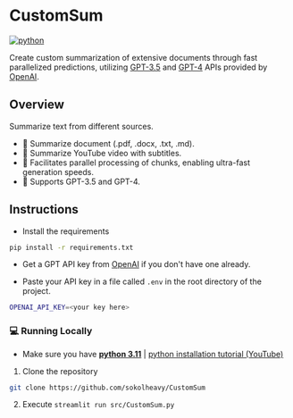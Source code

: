 # CustomSum
[![python](https://img.shields.io/badge/python-3.11-blue)](https://www.python.org/downloads/release/python-3112/)

Create custom summarization of extensive documents through fast parallelized predictions, utilizing [GPT-3.5](https://platform.openai.com/docs/models/gpt-3-5) and [GPT-4](https://platform.openai.com/docs/models/gpt-4) APIs provided by [OpenAI](https://openai.com/).

## Overview

Summarize text from different sources.
- 📄 Summarize document (.pdf, .docx, .txt, .md).
- 🎥 Summarize YouTube video with subtitles.
- 🚀 Facilitates parallel processing of chunks, enabling ultra-fast generation speeds.
- 🧠 Supports GPT-3.5 and GPT-4.

## Instructions

- Install the requirements

```bash
pip install -r requirements.txt
```

- Get a GPT API key from [OpenAI](https://platform.openai.com/account/api-keys) if you don't have one already.

- Paste your API key in a file called `.env` in the root directory of the project.

```bash
OPENAI_API_KEY=<your key here>
```

### 💻 Running Locally
- Make sure you have **[python 3.11](https://www.python.org/downloads)** | [python installation tutorial (YouTube)](https://youtu.be/HBxCHonP6Ro?t=105)
1. Clone the repository
```bash
git clone https://github.com/sokolheavy/CustomSum
```
2. Execute `streamlit run src/CustomSum.py
`
